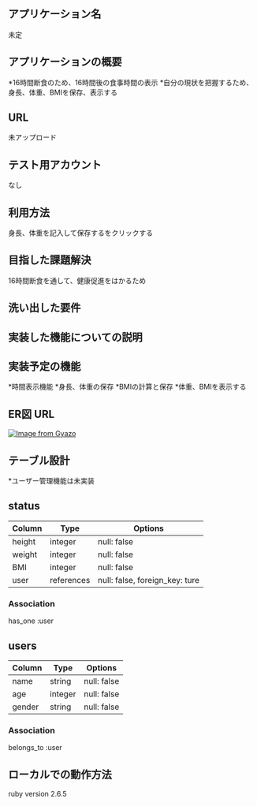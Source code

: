 ## アプリケーション名
未定

## アプリケーションの概要
*16時間断食のため、16時間後の食事時間の表示
*自分の現状を把握するため、身長、体重、BMIを保存、表示する

## URL
未アップロード

## テスト用アカウント
なし

## 利用方法
身長、体重を記入して保存するをクリックする

## 目指した課題解決
16時間断食を通して、健康促進をはかるため

## 洗い出した要件


## 実装した機能についての説明


## 実装予定の機能
*時間表示機能
*身長、体重の保存
*BMIの計算と保存
*体重、BMIを表示する

## ER図 URL
[![Image from Gyazo](https://i.gyazo.com/f4ddf954f774d211876a0bfef2cc29ad.png)](https://gyazo.com/f4ddf954f774d211876a0bfef2cc29ad)


## テーブル設計
*ユーザー管理機能は未実装

## status

| Column   | Type       | Options                        |
| -------- | ---------  | ------------------------------ |
| height   | integer    | null: false                    |   
| weight   | integer    | null: false                    |
| BMI      | integer    | null: false                    |
| user     | references | null: false, foreign_key: ture |

### Association
has_one :user

## users

| Column   | Type       | Options       |
| -------- | ---------- | ------------- |
| name     | string     | null: false   |
| age      | integer    | null: false   |
| gender   | string     | null: false   |

### Association
belongs_to :user

## ローカルでの動作方法
ruby version 2.6.5